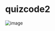 # quizcode2

![image](https://github.com/JohnHazukaJr/quizcode2/assets/126054523/edcf1c08-4e6f-4ffa-a4c5-abc5b7346d0e)
